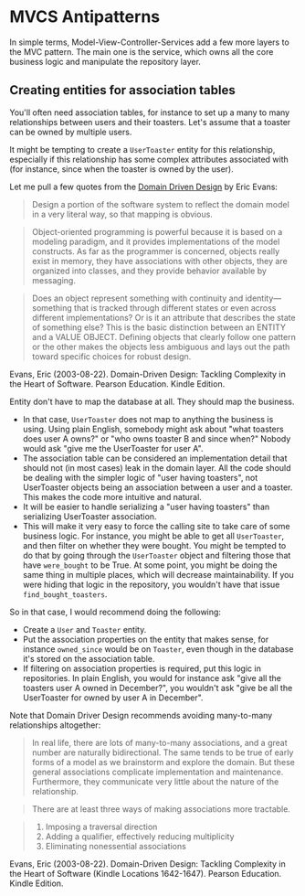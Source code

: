 MVCS Antipatterns
=================

In simple terms, Model-View-Controller-Services add a few more layers to the
MVC pattern. The main one is the service, which owns all the core business
logic and manipulate the repository layer.

Creating entities for association tables
----------------------------------------

You'll often need association tables, for instance to set up a many to many
relationships between users and their toasters. Let's assume that a toaster can
be owned by multiple users.

It might be tempting to create a `UserToaster` entity for this relationship,
especially if this relationship has some complex attributes associated with
(for instance, since when the toaster is owned by the user).

Let me pull a few quotes from the [Domain Driven
Design](http://www.amazon.com/Domain-Driven-Design-Tackling-Complexity-Software/dp/0321125215) by Eric Evans:

> Design a portion of the software system to reflect the domain model in a very
> literal way, so that mapping is obvious.

> Object-oriented programming is powerful because it is based on a modeling
> paradigm, and it provides implementations of the model constructs. As far as
> the programmer is concerned, objects really exist in memory, they have
> associations with other objects, they are organized into classes, and they
> provide behavior available by messaging.

> Does an object represent something with continuity and identity— something
> that is tracked through different states or even across different
> implementations? Or is it an attribute that describes the state of something
> else? This is the basic distinction between an ENTITY and a VALUE OBJECT.
> Defining objects that clearly follow one pattern or the other makes the
> objects less ambiguous and lays out the path toward specific choices for
> robust design.

Evans, Eric (2003-08-22). Domain-Driven Design: Tackling Complexity in the
Heart of Software. Pearson Education. Kindle Edition.

Entity don't have to map the database at all. They should map the business.

* In that case, `UserToaster` does not map to anything the business is using.
  Using plain English, somebody might ask about "what toasters does user
  A owns?" or "who owns toaster B and since when?" Nobody would ask "give me
  the UserToaster for user A".
* The association table can be considered an implementation detail that should
  not (in most cases) leak in the domain layer. All the code should be dealing
  with the simpler logic of "user having toasters", not UserToaster objects
  being an association between a user and a toaster. This makes the code more
  intuitive and natural.
* It will be easier to handle serializing a "user having toasters" than
  serializing UserToaster association.
* This will make it very easy to force the calling site to take care of some
  business logic. For instance, you might be able to get all `UserToaster`, and
  then filter on whether they were bought. You might be tempted to do that by
  going through the `UserToaster` object and filtering those that have
  `were_bought` to be True. At some point, you might be doing the same thing in
  multiple places, which will decrease maintainability. If you were hiding that
  logic in the repository, you wouldn't have that issue `find_bought_toasters`.

So in that case, I would recommend doing the following:

* Create a `User` and `Toaster` entity.
* Put the association properties on the entity that makes sense, for instance
  `owned_since` would be on `Toaster`, even though in the database it's stored
  on the association table.
* If filtering on association properties is required, put this logic in
  repositories. In plain English, you would for instance ask "give all the
  toasters user A owned in December?", you wouldn't ask "give be all the
  UserToaster for owned by user A in December".

Note that Domain Driver Design recommends avoiding many-to-many relationships
altogether:

> In real life, there are lots of many-to-many associations, and a great number
> are naturally bidirectional. The same tends to be true of early forms of
> a model as we brainstorm and explore the domain. But these general
> associations complicate implementation and maintenance. Furthermore, they
> communicate very little about the nature of the relationship.

> There are at least three ways of making associations more tractable.

> 1. Imposing a traversal direction
> 2. Adding a qualifier, effectively reducing multiplicity
> 3. Eliminating nonessential associations

Evans, Eric (2003-08-22). Domain-Driven Design: Tackling Complexity in the
Heart of Software (Kindle Locations 1642-1647). Pearson Education. Kindle
Edition.
